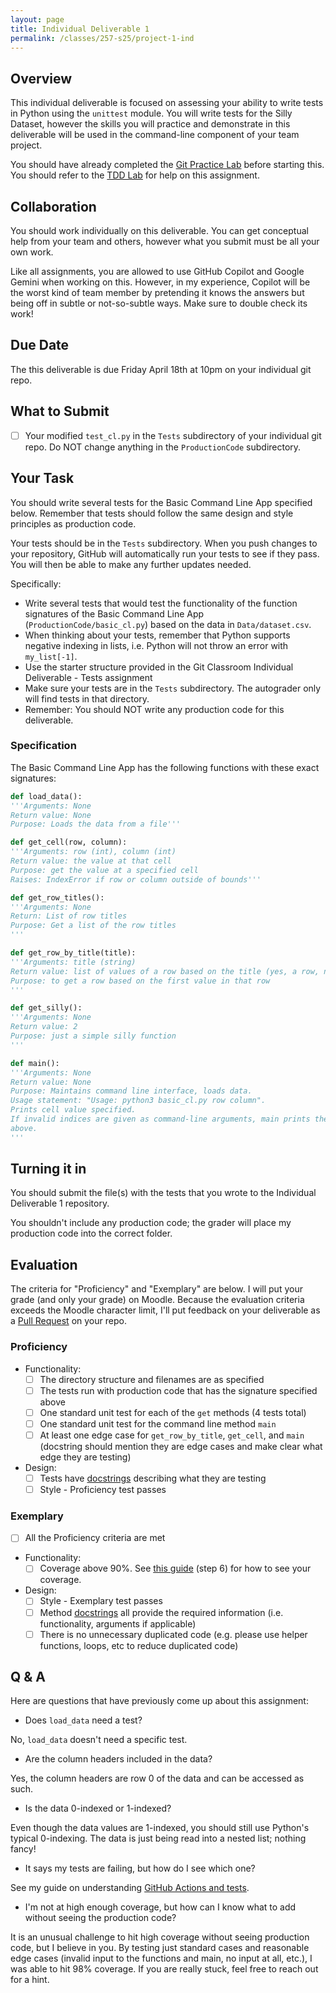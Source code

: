 ```yaml
---
layout: page
title: Individual Deliverable 1
permalink: /classes/257-s25/project-1-ind
---
```


## Overview

This individual deliverable is focused on assessing your ability to write tests in Python using the `unittest` module.
You will write tests for the Silly Dataset, however the skills you will practice and demonstrate in this deliverable will be used in the command-line component of your team project.

You should have already completed the [Git Practice Lab](lab-git) before starting this.
You should refer to the [TDD Lab](tdd) for help on this assignment.

## Collaboration

You should work individually on this deliverable.
You can get conceptual help from your team and others, however what you submit must be all your own work.

Like all assignments, you are allowed to use GitHub Copilot and Google Gemini when working on this. However, in my experience, Copilot will be the worst kind of team member by pretending it knows the answers but being off in subtle or not-so-subtle ways. Make sure to double check its work!

## Due Date

The this deliverable is due Friday April 18th at 10pm on your individual git repo.

## What to Submit
- [ ] Your modified `test_cl.py` in the `Tests` subdirectory of your individual git repo. Do NOT change anything in the `ProductionCode` subdirectory.

## Your Task

You should write several tests for the Basic Command Line App specified below.
Remember that tests should follow the same design and style principles as production code. 

Your tests should be in the `Tests` subdirectory. When you push changes to your repository, GitHub will automatically run your tests to see if they pass. You will then be able to make any further updates needed.

Specifically:
* Write several tests that would test the functionality of the function signatures of the Basic Command Line App (`ProductionCode/basic_cl.py`) based on the data in `Data/dataset.csv`.
* When thinking about your tests, remember that Python supports negative indexing in lists, i.e. Python will not throw an error with `my_list[-1]`.
* Use the starter structure provided in the Git Classroom Individual Deliverable - Tests assignment
* Make sure your tests are in the `Tests` subdirectory. The autograder only will find tests in that directory.
* Remember: You should NOT write any production code for this deliverable.

### Specification

The Basic Command Line App has the following functions with these exact signatures:

```python
def load_data():
'''Arguments: None
Return value: None
Purpose: Loads the data from a file'''

def get_cell(row, column):
'''Arguments: row (int), column (int)
Return value: the value at that cell
Purpose: get the value at a specified cell
Raises: IndexError if row or column outside of bounds'''

def get_row_titles():
'''Arguments: None
Return: List of row titles
Purpose: Get a list of the row titles
'''

def get_row_by_title(title):
'''Arguments: title (string)
Return value: list of values of a row based on the title (yes, a row, not a column as you would expect :) ); if row title isn't in table, returns empty list
Purpose: to get a row based on the first value in that row
'''

def get_silly():
'''Arguments: None
Return value: 2
Purpose: just a simple silly function
'''

def main():
'''Arguments: None
Return value: None
Purpose: Maintains command line interface, loads data. 
Usage statement: "Usage: python3 basic_cl.py row column". 
Prints cell value specified.
If invalid indices are given as command-line arguments, main prints the usage statement 
above.
'''

```

## Turning it in

You should submit the file(s) with the tests that you wrote to the Individual Deliverable 1 repository.

You shouldn't include any production code; the grader will place my production code into the correct folder.

## Evaluation
The criteria for "Proficiency" and "Exemplary" are below. I will put your grade (and only your grade) on Moodle. Because the evaluation criteria exceeds the Moodle character limit, I'll put feedback on your deliverable as a [Pull Request](https://anyaevostinar.github.io/classes/257-f23/pr-guide) on your repo.

### Proficiency
* Functionality:
  - [ ] The directory structure and filenames are as specified
  - [ ] The tests run with production code that has the signature specified above
  - [ ] One standard unit test for each of the `get` methods (4 tests total)
  - [ ] One standard unit test for the command line method `main`
  - [ ] At least one edge case for `get_row_by_title`, `get_cell`, and `main` (docstring should mention they are edge cases and make clear what edge they are testing)
* Design:
  - [ ] Tests have [docstrings](https://peps.python.org/pep-0257/) describing what they are testing
  - [ ] Style - Proficiency test passes

### Exemplary
- [ ] All the Proficiency criteria are met
* Functionality:
  - [ ] Coverage above 90%. See [this guide](test-guide) (step 6) for how to see your coverage.
* Design:
  - [ ] Style - Exemplary test passes
  - [ ] Method [docstrings](https://peps.python.org/pep-0257/) all provide the required information (i.e. functionality, arguments if applicable)
  - [ ] There is no unnecessary duplicated code (e.g. please use helper functions, loops, etc to reduce duplicated code)

## Q & A
Here are questions that have previously come up about this assignment:

* Does `load_data` need a test?

No, `load_data` doesn't need a specific test. 

* Are the column headers included in the data?

Yes, the column headers are row 0 of the data and can be accessed as such.

* Is the data 0-indexed or 1-indexed?

Even though the data values are 1-indexed, you should still use Python's typical 0-indexing. The data is just being read into a nested list; nothing fancy!

* It says my tests are failing, but how do I see which one?

See my guide on understanding [GitHub Actions and tests](test-guide).

* I'm not at high enough coverage, but how can I know what to add without seeing the production code?

It is an unusual challenge to hit high coverage without seeing production code, but I believe in you. By testing just standard cases and reasonable edge cases (invalid input to the functions and main, no input at all, etc.), I was able to hit 98% coverage. If you are really stuck, feel free to reach out for a hint.